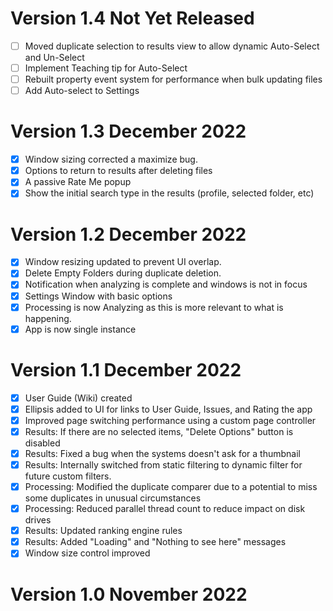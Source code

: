# Version 1.4	Not Yet Released
- [ ] Moved duplicate selection to results view to allow dynamic Auto-Select and Un-Select
- [ ] Implement Teaching tip for Auto-Select
- [ ] Rebuilt property event system for performance when bulk updating files
- [ ] Add Auto-select to Settings

# Version 1.3	December 2022
- [x] Window sizing corrected a maximize bug.
- [x] Options to return to results after deleting files
- [x] A passive Rate Me popup
- [x] Show the initial search type in the results (profile, selected folder, etc)

# Version 1.2	December 2022
- [x] Window resizing updated to prevent UI overlap.
- [x] Delete Empty Folders during duplicate deletion.
- [x] Notification when analyzing is complete and windows is not in focus
- [x] Settings Window with basic options
- [x] Processing is now Analyzing as this is more relevant to what is happening.
- [x] App is now single instance 

# Version 1.1	December 2022
- [x] User Guide (Wiki) created 
- [x] Ellipsis added to UI for links to User Guide, Issues, and Rating the app
- [x] Improved page switching performance using a custom page controller
- [x] Results: If there are no selected items, "Delete Options" button is disabled
- [x] Results: Fixed a bug when the systems doesn't ask for a thumbnail
- [x] Results: Internally switched from  static filtering to dynamic filter for future custom filters.
- [x] Processing: Modified the duplicate comparer due to a potential to miss some duplicates in unusual circumstances
- [x] Processing: Reduced parallel thread count to reduce impact on disk drives
- [x] Results: Updated ranking engine rules 
- [x] Results: Added "Loading" and "Nothing to see here" messages 
- [x] Window size control improved

# Version 1.0	November 2022
